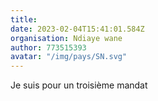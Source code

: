 ```yaml
---
title: 
date: 2023-02-04T15:41:01.584Z
organisation: Ndiaye wane 
author: 773515393
avatar: "/img/pays/SN.svg"
---
```


Je suis pour un troisième mandat 